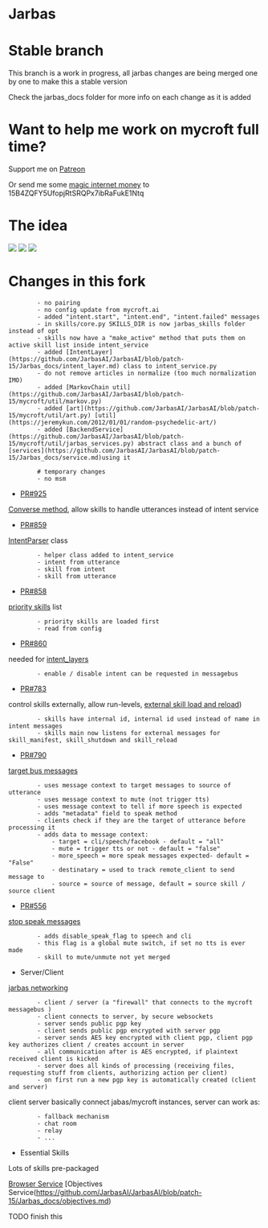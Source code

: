 # Jarbas 

Stable branch
==========

This branch is a work in progress, all jarbas changes are being merged one by one to make this a stable version

Check the jarbas_docs folder for more info on each change as it is added


# Want to help me work on mycroft full time?

Support me on [Patreon](https://www.patreon.com/jarbasAI)

Or send me some [magic internet money](https://en.wikipedia.org/wiki/Bitcoin) to 15B4ZQFY5UfopjRtSRQPx7ibRaFukE1Ntq

# The idea

![](https://github.com/JarbasAI/JarbasAI/blob/patch-15/Jarbas_docs/jarbas.png?raw=true)
![](https://github.com/JarbasAI/JarbasAI/blob/patch-15/mycroft/client/server/ssl.jpeg?raw=true)
![](https://github.com/JarbasAI/client_server_idea/raw/master/Untitled%20Diagram.jpg)

# Changes in this fork

            - no pairing
            - no config update from mycroft.ai
            - added "intent.start", "intent.end", "intent.failed" messages
            - in skills/core.py SKILLS_DIR is now jarbas_skills folder instead of opt
            - skills now have a "make_active" method that puts them on active skill list inside intent_service
            - added [IntentLayer](https://github.com/JarbasAI/JarbasAI/blob/patch-15/Jarbas_docs/intent_layer.md) class to intent_service.py
            - do not remove articles in normalize (too much normalization IMO)
            - added [MarkovChain util](https://github.com/JarbasAI/JarbasAI/blob/patch-15/mycroft/util/markov.py)
            - added [art](https://github.com/JarbasAI/JarbasAI/blob/patch-15/mycroft/util/art.py) [util](https://jeremykun.com/2012/01/01/random-psychedelic-art/)
            - added [BackendService](https://github.com/JarbasAI/JarbasAI/blob/patch-15/mycroft/util/jarbas_services.py) abstract class and a bunch of [services](https://github.com/JarbasAI/JarbasAI/blob/patch-15/Jarbas_docs/service.md)using it

            # temporary changes
            - no msm

- [PR#925](https://github.com/MycroftAI/mycroft-core/pull/925)

[Converse method](https://github.com/JarbasAI/JarbasAI/blob/patch-15/Jarbas_docs/Converse.md), allow skills to handle utterances instead of intent service

- [PR#859](https://github.com/MycroftAI/mycroft-core/pull/859)

 [IntentParser](https://github.com/JarbasAI/JarbasAI/blob/patch-15/Jarbas_docs/Intent_parse.md) class

            - helper class added to intent_service
            - intent from utterance
            - skill from intent
            - skill from utterance

- [PR#858](https://github.com/MycroftAI/mycroft-core/pull/858)

[priority skills](https://github.com/JarbasAI/JarbasAI/blob/patch-15/Jarbas_docs/Priority_skills.md) list

            - priority skills are loaded first
            - read from config

- [PR#860](https://github.com/MycroftAI/mycroft-core/pull/860)

needed for [intent_layers](https://github.com/JarbasAI/JarbasAI/blob/patch-15/Jarbas_docs/intent_layer.md)

            - enable / disable intent can be requested in messagebus

- [PR#783](https://github.com/MycroftAI/mycroft-core/pull/783)

control skills externally, allow run-levels, [external skill load and reload](https://github.com/JarbasAI/JarbasAI/blob/patch-15/Jarbas_docs/external_reload_shutdown.md))

            - skills have internal id, internal id used instead of name in intent messages
            - skills main now listens for external messages for skill_manifest, skill_shutdown and skill_reload

- [PR#790](https://github.com/MycroftAI/mycroft-core/pull/790)

[target bus messages](https://github.com/JarbasAI/JarbasAI/blob/patch-15/Jarbas_docs/speech_target.md)

            - uses message context to target messages to source of utterance
            - uses message context to mute (not trigger tts)
            - uses message context to tell if more speech is expected
            - adds "metadata" field to speak method
            - clients check if they are the target of utterance before processing it
            - adds data to message context:
                - target = cli/speech/facebook - default = "all"
                - mute = trigger tts or not - default = "false"
                - more_speech = more speak messages expected- default = "False"
                - destinatary = used to track remote_client to send message to
                - source = source of message, default = source skill / source client

- [PR#556](https://github.com/MycroftAI/mycroft-core/pull/556)

[stop speak messages](https://github.com/JarbasAI/JarbasAI/blob/patch-15/Jarbas_docs/mute_unmute.md)

            - adds disable_speak_flag to speech and cli
            - this flag is a global mute switch, if set no tts is ever made
            - skill to mute/unmute not yet merged

- Server/Client

[jarbas networking](https://github.com/JarbasAI/JarbasAI/blob/patch-15/Jarbas_docs/Server_Client.md)

            - client / server (a "firewall" that connects to the mycroft messagebus )
            - client connects to server, by secure websockets
            - server sends public pgp key
            - client sends public pgp encrypted with server pgp
            - server sends AES key encrypted with client pgp, client pgp key authorizes client / creates account in server
            - all communication after is AES encrypted, if plaintext received client is kicked
            - server does all kinds of processing (receiving files, requesting stuff from clients, authorizing action per client)
            - on first run a new pgp key is automatically created (client and server)

client server basically connect jabas/mycroft instances, server can work as:

            - fallback mechanism
            - chat room
            - relay
            - ...

- Essential Skills

Lots of skills pre-packaged

[Browser Service](https://github.com/JarbasAI/JarbasAI/blob/patch-15/Jarbas_docs/browser_service.md)
[Objectives Service(https://github.com/JarbasAI/JarbasAI/blob/patch-15/Jarbas_docs/objectives.md)

TODO finish this